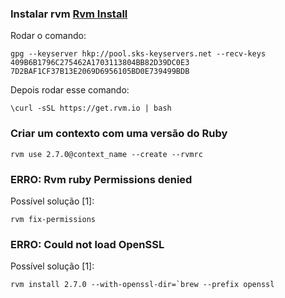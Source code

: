 ### Instalar rvm [Rvm Install](https://rvm.io/rvm/install)

Rodar o comando:
```
gpg --keyserver hkp://pool.sks-keyservers.net --recv-keys 409B6B1796C275462A1703113804BB82D39DC0E3 7D2BAF1CF37B13E2069D6956105BD0E739499BDB
```

Depois rodar esse comando:
```
\curl -sSL https://get.rvm.io | bash
```

### Criar um contexto com uma versão do Ruby

```
rvm use 2.7.0@context_name --create --rvmrc
```

### ERRO: Rvm ruby Permissions denied
Possível solução [1]:
```
rvm fix-permissions
```

### ERRO: Could not load OpenSSL
Possível solução [1]:
```
rvm install 2.7.0 --with-openssl-dir=`brew --prefix openssl
```